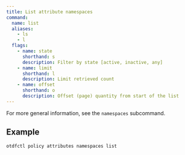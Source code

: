 ```yaml
---
title: List attribute namespaces
command:
  name: list
  aliases:
    - ls
    - l
  flags:
    - name: state
      shorthand: s
      description: Filter by state [active, inactive, any]
    - name: limit
      shorthand: l
      description: Limit retrieved count
    - name: offset
      shorthand: o
      description: Offset (page) quantity from start of the list
---
```


For more general information, see the `namespaces` subcommand.

## Example

```shell
otdfctl policy attributes namespaces list
```
